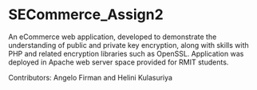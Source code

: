 SECommerce_Assign2
==================

An eCommerce web application, developed to demonstrate the understanding of public and private key encryption, along with skills with PHP and related encryption libraries such as OpenSSL.
Application was deployed in Apache web server space provided for RMIT students.

Contributors:
Angelo Firman and Helini Kulasuriya
